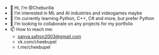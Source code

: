 - 👋 Hi, I’m @Cheburilla
- 👀 I’m interested in ML and AI industries and videogames maybe
- 🌱 I’m currently learning Python, C++, C# and more, but prefer Python
- 💞️ I’m looking to collaborate on any projects for my portfolio
- 📫 How to reach me: 
  - sanya.safron2003@gmail.com
  - vk.com/cheebupel
  - t.me/cheebupel

<!---
Cheburilla/Cheburilla is a ✨ special ✨ repository because its `README.md` (this file) appears on your GitHub profile.
You can click the Preview link to take a look at your changes.
--->
